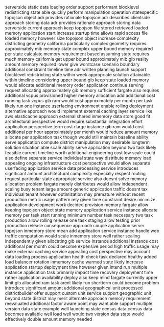 serverside static data loading order support performant blocklevel redistricting state able quickly perform manipulation operation statespecific topojson object adr provides rationale topojson adr describes clientside approach storing data adr provides rationale approach storing data serverside current approach keep topojson file stored retrieved loaded memory application start increase startup time allows rapid access file loaded memory however size topojson object increase complexity districting geometry california particularly complex geometry requires approximately mib memory state complex upper bound memory required per state calculate memory requirement based assuming state requires much memory california get upper bound approximately mib gib reality amount memory required lower give worstcase scenario boundary additional constraint timeline time adr written planning launch support blocklevel redistricting state within week appropriate solution attainable within timeline considering upper bound gib keep state loaded memory would allocate additional memory order application continue serving request allocating approximately gib memory sufficient fargate also requires additional vcpus provisioned higher memory allocation add additional cost running task vcpus gib ram would cost approximately per month per task likely run one instance userfacing environment enable rolling deployment alternative approach would implement external caching layer service like aws elasticache approach external shared inmemory data store good fit architectural perspective would require substantial integration effort application perspective term cost rlarge instance gib ram would cost additional per hour approximately per month would reduce amount memory allocate per application task though would still maintain baseline ability serve application compute district manipulation may desirable longterm solution situation able scale ability serve application beyond two task likely feasible current timeline worth additional engineering cost low scale could also define separate service individual state way distribute memory load appealing ongoing infrastructure cost perspective would allow separate userfacing application service data processing service introduces significant amount architectural complexity especially respect routing request particular state appropriate service also doesnt solve memory allocation problem fargate merely distributes would allow independent scaling busy tenant large amount generic application traffic doesnt tax individual tenant however optimization may premature without recent production metric usage pattern rely given time constraint desire minimize application development work decided provision memory fargate allow keeping topojson object state memory application service instance allocate memory per task start running minimum number task necessary two task production allow rolling release one task staging allow testing prior production release consequence approach couple application server topojson inmemory store mean add application service instance handle web traffic computation would scale inmemory store well rather scaling independently given allocating gib service instance additional instance cost additional per month could become expensive period high traffic usage may make external caching service appealing cost perspective may account data loading process application health check task declared healthy added load balancer rotation inmemory cache warmed state likely increase application startup deployment time however given intend run multiple instance application task primarily impact time recovery deployment time rather application availability deploy also keep mind fargate currently upper limit gib allocated ram task arent likely run shortterm could become problem introduce significant amount additional geographical unit processed districtbuilder offer support custom unit service support geographic unit beyond state district may merit alternate approach memory requirement reevaluated additional factor aware point may want able support multiple version data state example well launching state census data census data becomes available well load well would two version data state would effectively double amount memory needed